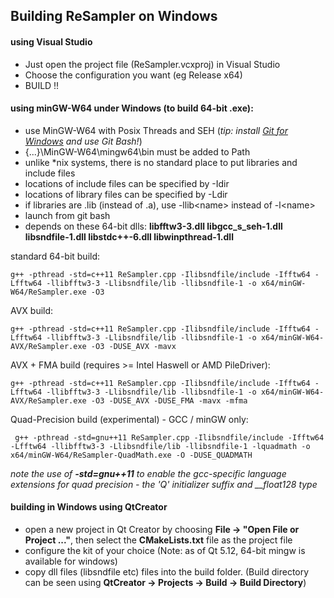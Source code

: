 ## Building ReSampler on Windows

#### using Visual Studio

- Just open the project file (ReSampler.vcxproj) in Visual Studio
- Choose the configuration you want (eg Release x64)
- BUILD !!

#### using minGW-W64 under Windows (to build 64-bit .exe):
- use MinGW-W64 with Posix Threads and SEH (*tip: install [Git for Windows](https://github.com/git-for-windows) and use Git Bash!*)
- {...}\MinGW-W64\mingw64\bin must be added to Path
- unlike *nix systems, there is no standard place to put libraries and include files
- locations of include files can be specified by -Idir
- locations of library files can be specified by -Ldir
- if libraries are .lib (instead of .a), use -llib&lt;name&gt; instead of -l&lt;name&gt; 
- launch from git bash
- depends on these 64-bit dlls: **libfftw3-3.dll  libgcc_s_seh-1.dll  libsndfile-1.dll  libstdc++-6.dll  libwinpthread-1.dll**

standard 64-bit build:
~~~
g++ -pthread -std=c++11 ReSampler.cpp -Ilibsndfile/include -Ifftw64 -Lfftw64 -llibfftw3-3 -Llibsndfile/lib -llibsndfile-1 -o x64/minGW-W64/ReSampler.exe -O3
~~~

AVX build:
~~~
g++ -pthread -std=c++11 ReSampler.cpp -Ilibsndfile/include -Ifftw64 -Lfftw64 -llibfftw3-3 -Llibsndfile/lib -llibsndfile-1 -o x64/minGW-W64-AVX/ReSampler.exe -O3 -DUSE_AVX -mavx
~~~

AVX + FMA build (requires >= Intel Haswell or AMD PileDriver):
~~~
g++ -pthread -std=c++11 ReSampler.cpp -Ilibsndfile/include -Ifftw64 -Lfftw64 -llibfftw3-3 -Llibsndfile/lib -llibsndfile-1 -o x64/minGW-W64-AVX/ReSampler.exe -O3 -DUSE_AVX -DUSE_FMA -mavx -mfma
~~~

Quad-Precision build (experimental) - GCC / minGW only:
~~~
 g++ -pthread -std=gnu++11 ReSampler.cpp -Ilibsndfile/include -Ifftw64 -Lfftw64 -llibfftw3-3 -Llibsndfile/lib -llibsndfile-1 -lquadmath -o x64/minGW-W64/ReSampler-QuadMath.exe -O -DUSE_QUADMATH
~~~

*note the use of **-std=gnu++11** to enable the gcc-specific language extensions for quad precision - the 'Q' initializer suffix and __float128 type*

#### building in Windows using QtCreator

- open a new project in Qt Creator by choosing **File -> "Open File or Project ..."**, then select the **CMakeLists.txt** file as the project file
- configure the kit of your choice (Note: as of Qt 5.12, 64-bit mingw is available for windows)
- copy dll files (libsndfile etc) files into the build folder. (Build directory can be seen using **QtCreator -> Projects -> Build -> Build Directory**)  